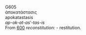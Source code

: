 G605  
ἀποκατάστασις  
apokatastasis  
*ap-ok-at-as‘-tas-is*  
From [600](g0600) *reconstitution:* - restitution.  
